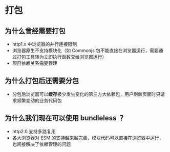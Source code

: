# 打包

## 为什么曾经需要打包

- http1.x 中浏览器的并行连接限制
- 浏览器原生不支持模块化（如 Commonjs 包不能直接在浏览器运行，需要通过打包工具转为立即执行函数交给浏览器运行）
- 项目依赖关系需要管理

## 为什么打包后还需要分包

- 分包后浏览器可以**缓存**极少发生变化的第三方大依赖包，用户刷新页面时只请求频繁变动的业务代码包

## 为什么我们现在可以使用 bundleless ？

- http2.0 支持多路复用
- 各大浏览器对 ESM 的支持越来越完善，模块代码可以直接在浏览器中运行，也间接解决了依赖管理的问题
